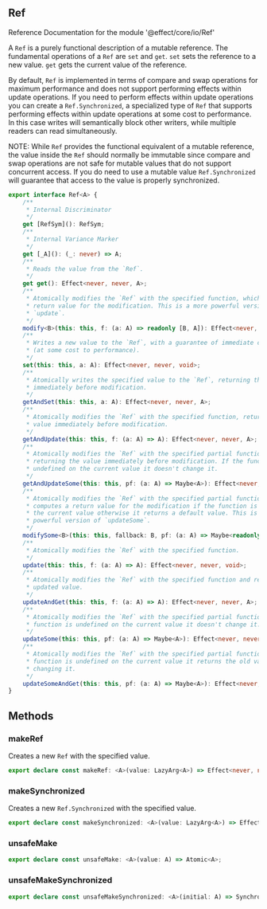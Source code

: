 ## Ref

Reference Documentation for the module '@effect/core/io/Ref'

A `Ref` is a purely functional description of a mutable reference. The
fundamental operations of a `Ref` are `set` and `get`. `set` sets the
reference to a new value. `get` gets the current value of the reference.

By default, `Ref` is implemented in terms of compare and swap operations for
maximum performance and does not support performing effects within update
operations. If you need to perform effects within update operations you can
create a `Ref.Synchronized`, a specialized type of `Ref` that supports
performing effects within update operations at some cost to performance. In
this case writes will semantically block other writers, while multiple
readers can read simultaneously.

NOTE: While `Ref` provides the functional equivalent of a mutable reference,
the value inside the `Ref` should normally be immutable since compare and
swap operations are not safe for mutable values that do not support
concurrent access. If you do need to use a mutable value `Ref.Synchronized`
will guarantee that access to the value is properly synchronized.

```ts
export interface Ref<A> {
    /**
     * Internal Discriminator
     */
    get [RefSym](): RefSym;
    /**
     * Internal Variance Marker
     */
    get [_A](): (_: never) => A;
    /**
     * Reads the value from the `Ref`.
     */
    get get(): Effect<never, never, A>;
    /**
     * Atomically modifies the `Ref` with the specified function, which computes a
     * return value for the modification. This is a more powerful version of
     * `update`.
     */
    modify<B>(this: this, f: (a: A) => readonly [B, A]): Effect<never, never, B>;
    /**
     * Writes a new value to the `Ref`, with a guarantee of immediate consistency
     * (at some cost to performance).
     */
    set(this: this, a: A): Effect<never, never, void>;
    /**
     * Atomically writes the specified value to the `Ref`, returning the value
     * immediately before modification.
     */
    getAndSet(this: this, a: A): Effect<never, never, A>;
    /**
     * Atomically modifies the `Ref` with the specified function, returning the
     * value immediately before modification.
     */
    getAndUpdate(this: this, f: (a: A) => A): Effect<never, never, A>;
    /**
     * Atomically modifies the `Ref` with the specified partial function,
     * returning the value immediately before modification. If the function is
     * undefined on the current value it doesn't change it.
     */
    getAndUpdateSome(this: this, pf: (a: A) => Maybe<A>): Effect<never, never, A>;
    /**
     * Atomically modifies the `Ref` with the specified partial function, which
     * computes a return value for the modification if the function is defined on
     * the current value otherwise it returns a default value. This is a more
     * powerful version of `updateSome`.
     */
    modifySome<B>(this: this, fallback: B, pf: (a: A) => Maybe<readonly [B, A]>): Effect<never, never, B>;
    /**
     * Atomically modifies the `Ref` with the specified function.
     */
    update(this: this, f: (a: A) => A): Effect<never, never, void>;
    /**
     * Atomically modifies the `Ref` with the specified function and returns the
     * updated value.
     */
    updateAndGet(this: this, f: (a: A) => A): Effect<never, never, A>;
    /**
     * Atomically modifies the `Ref` with the specified partial function. If the
     * function is undefined on the current value it doesn't change it.
     */
    updateSome(this: this, pf: (a: A) => Maybe<A>): Effect<never, never, void>;
    /**
     * Atomically modifies the `Ref` with the specified partial function. If the
     * function is undefined on the current value it returns the old value without
     * changing it.
     */
    updateSomeAndGet(this: this, pf: (a: A) => Maybe<A>): Effect<never, never, A>;
}
```

## Methods

### makeRef

Creates a new `Ref` with the specified value.

```ts
export declare const makeRef: <A>(value: LazyArg<A>) => Effect<never, never, Ref<A>>;
```

### makeSynchronized

Creates a new `Ref.Synchronized` with the specified value.

```ts
export declare const makeSynchronized: <A>(value: LazyArg<A>) => Effect<never, never, Synchronized<A>>;
```

### unsafeMake

```ts
export declare const unsafeMake: <A>(value: A) => Atomic<A>;
```

### unsafeMakeSynchronized

```ts
export declare const unsafeMakeSynchronized: <A>(initial: A) => Synchronized<A>;
```

